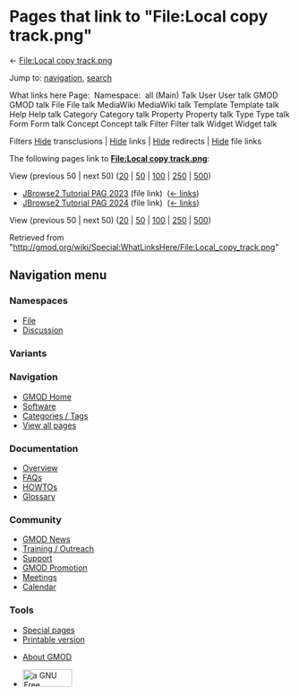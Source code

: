<div id="mw-page-base" class="noprint">

</div>

<div id="mw-head-base" class="noprint">

</div>

<div id="content" class="mw-body" role="main">

<span id="top"></span>

<div id="mw-js-message" style="display:none;">

</div>



# <span dir="auto">Pages that link to "File:Local copy track.png"</span>

<div id="bodyContent">

<div id="contentSub">

← [File:Local copy
track.png](/wiki/File:Local_copy_track.png "File:Local copy track.png")

</div>

<div id="jump-to-nav" class="mw-jump">

Jump to: [navigation](#mw-navigation), [search](#p-search)

</div>

<div id="mw-content-text">

What links here Page:  Namespace:  all (Main) Talk User User talk GMOD
GMOD talk File File talk MediaWiki MediaWiki talk Template Template talk
Help Help talk Category Category talk Property Property talk Type Type
talk Form Form talk Concept Concept talk Filter Filter talk Widget
Widget talk

Filters
[Hide](/mediawiki/index.php?title=Special:WhatLinksHere/File:Local_copy_track.png&hidetrans=1 "Special:WhatLinksHere/File:Local copy track.png")
transclusions \|
[Hide](/mediawiki/index.php?title=Special:WhatLinksHere/File:Local_copy_track.png&hidelinks=1 "Special:WhatLinksHere/File:Local copy track.png")
links \|
[Hide](/mediawiki/index.php?title=Special:WhatLinksHere/File:Local_copy_track.png&hideredirs=1 "Special:WhatLinksHere/File:Local copy track.png")
redirects \|
[Hide](/mediawiki/index.php?title=Special:WhatLinksHere/File:Local_copy_track.png&hideimages=1 "Special:WhatLinksHere/File:Local copy track.png")
file links

The following pages link to **[File:Local copy
track.png](/wiki/File:Local_copy_track.png "File:Local copy track.png")**:

View (previous 50 \| next 50)
([20](/mediawiki/index.php?title=Special:WhatLinksHere/File:Local_copy_track.png&limit=20 "Special:WhatLinksHere/File:Local copy track.png")
\|
[50](/mediawiki/index.php?title=Special:WhatLinksHere/File:Local_copy_track.png&limit=50 "Special:WhatLinksHere/File:Local copy track.png")
\|
[100](/mediawiki/index.php?title=Special:WhatLinksHere/File:Local_copy_track.png&limit=100 "Special:WhatLinksHere/File:Local copy track.png")
\|
[250](/mediawiki/index.php?title=Special:WhatLinksHere/File:Local_copy_track.png&limit=250 "Special:WhatLinksHere/File:Local copy track.png")
\|
[500](/mediawiki/index.php?title=Special:WhatLinksHere/File:Local_copy_track.png&limit=500 "Special:WhatLinksHere/File:Local copy track.png"))

- [JBrowse2 Tutorial PAG
  2023](/wiki/JBrowse2_Tutorial_PAG_2023 "JBrowse2 Tutorial PAG 2023")
  (file link) ‎ <span class="mw-whatlinkshere-tools">([←
  links](/mediawiki/index.php?title=Special:WhatLinksHere&target=JBrowse2+Tutorial+PAG+2023 "Special:WhatLinksHere"))</span>
- [JBrowse2 Tutorial PAG
  2024](/wiki/JBrowse2_Tutorial_PAG_2024 "JBrowse2 Tutorial PAG 2024")
  (file link) ‎ <span class="mw-whatlinkshere-tools">([←
  links](/mediawiki/index.php?title=Special:WhatLinksHere&target=JBrowse2+Tutorial+PAG+2024 "Special:WhatLinksHere"))</span>

View (previous 50 \| next 50)
([20](/mediawiki/index.php?title=Special:WhatLinksHere/File:Local_copy_track.png&limit=20 "Special:WhatLinksHere/File:Local copy track.png")
\|
[50](/mediawiki/index.php?title=Special:WhatLinksHere/File:Local_copy_track.png&limit=50 "Special:WhatLinksHere/File:Local copy track.png")
\|
[100](/mediawiki/index.php?title=Special:WhatLinksHere/File:Local_copy_track.png&limit=100 "Special:WhatLinksHere/File:Local copy track.png")
\|
[250](/mediawiki/index.php?title=Special:WhatLinksHere/File:Local_copy_track.png&limit=250 "Special:WhatLinksHere/File:Local copy track.png")
\|
[500](/mediawiki/index.php?title=Special:WhatLinksHere/File:Local_copy_track.png&limit=500 "Special:WhatLinksHere/File:Local copy track.png"))

</div>

<div class="printfooter">

Retrieved from
"<http://gmod.org/wiki/Special:WhatLinksHere/File:Local_copy_track.png>"

</div>

<div id="catlinks" class="catlinks catlinks-allhidden">

</div>

<div class="visualClear">

</div>

</div>

</div>

<div id="mw-navigation">

## Navigation menu

<div id="mw-head">



<div id="left-navigation">

<div id="p-namespaces" class="vectorTabs" role="navigation"
aria-labelledby="p-namespaces-label">

### Namespaces

- <span id="ca-nstab-image"><a href="/wiki/File:Local_copy_track.png" accesskey="c"
  title="View the file page [c]">File</a></span>
- <span id="ca-talk"><a
  href="/mediawiki/index.php?title=File_talk:Local_copy_track.png&amp;action=edit&amp;redlink=1"
  accesskey="t"
  title="Discussion about the content page [t]">Discussion</a></span>

</div>

<div id="p-variants" class="vectorMenu emptyPortlet" role="navigation"
aria-labelledby="p-variants-label">

### 

### Variants[](#)

<div class="menu">

</div>

</div>

</div>

<div id="right-navigation">





</div>



</div>

</div>

</div>

<div id="mw-panel">

<div id="p-logo" role="banner">

<a href="/wiki/Main_Page"
style="background-image: url(http://gmod.org/images/GMOD-cogs.png);"
title="Visit the main page"></a>

</div>

<div id="p-Navigation" class="portal" role="navigation"
aria-labelledby="p-Navigation-label">

### Navigation

<div class="body">

- <span id="n-GMOD-Home">[GMOD Home](/wiki/Main_Page)</span>
- <span id="n-Software">[Software](/wiki/GMOD_Components)</span>
- <span id="n-Categories-.2F-Tags">[Categories /
  Tags](/wiki/Categories)</span>
- <span id="n-View-all-pages">[View all
  pages](/wiki/Special:AllPages)</span>

</div>

</div>

<div id="p-Documentation" class="portal" role="navigation"
aria-labelledby="p-Documentation-label">

### Documentation

<div class="body">

- <span id="n-Overview">[Overview](/wiki/Overview)</span>
- <span id="n-FAQs">[FAQs](/wiki/Category:FAQ)</span>
- <span id="n-HOWTOs">[HOWTOs](/wiki/Category:HOWTO)</span>
- <span id="n-Glossary">[Glossary](/wiki/Glossary)</span>

</div>

</div>

<div id="p-Community" class="portal" role="navigation"
aria-labelledby="p-Community-label">

### Community

<div class="body">

- <span id="n-GMOD-News">[GMOD News](/wiki/GMOD_News)</span>
- <span id="n-Training-.2F-Outreach">[Training /
  Outreach](/wiki/Training_and_Outreach)</span>
- <span id="n-Support">[Support](/wiki/Support)</span>
- <span id="n-GMOD-Promotion">[GMOD
  Promotion](/wiki/GMOD_Promotion)</span>
- <span id="n-Meetings">[Meetings](/wiki/Meetings)</span>
- <span id="n-Calendar">[Calendar](/wiki/Calendar)</span>

</div>

</div>

<div id="p-tb" class="portal" role="navigation"
aria-labelledby="p-tb-label">

### Tools

<div class="body">

- <span id="t-specialpages"><a href="/wiki/Special:SpecialPages" accesskey="q"
  title="A list of all special pages [q]">Special pages</a></span>
- <span id="t-print"><a
  href="/mediawiki/index.php?title=Special:WhatLinksHere/File:Local_copy_track.png&amp;printable=yes"
  rel="alternate" accesskey="p"
  title="Printable version of this page [p]">Printable version</a></span>

</div>

</div>

</div>

</div>

<div id="footer" role="contentinfo">

- <span id="footer-places-about">[About
  GMOD](/wiki/GMOD:About "GMOD:About")</span>

<!-- -->

- <span id="footer-copyrightico">[<img src="http://www.gnu.org/graphics/gfdl-logo-small.png" width="88"
  height="31" alt="a GNU Free Documentation License" />](http://www.gnu.org/licenses/fdl-1.3.html)</span>




</div>
